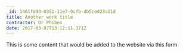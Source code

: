 ```yaml
---
_id: 1461fd90-0351-11e7-9cfb-db5ce023a11d
title: Another work title
contractor: Dr Phibes
date: 2017-03-07T13:12:11.371Z
---
```

This is some content that would be added to the website via this form

